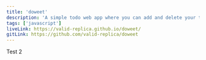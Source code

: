 ```yaml
---
title: 'doweet'
description: 'A simple todo web app where you can add and delete your todos'
tags: ['javascript']
liveLink: https://valid-replica.github.io/doweet/
gitLink: https://github.com/valid-replica/doweet
---
```


Test 2

